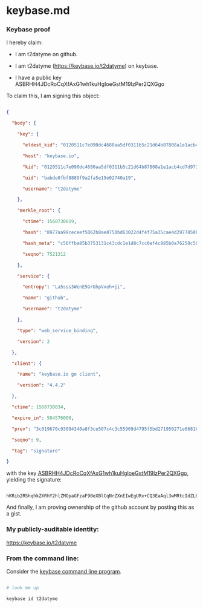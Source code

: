 # keybase.md




### Keybase proof

I hereby claim:

  * I am t2datyme on github.

  * I am t2datyme (https://keybase.io/t2datyme) on keybase.

  * I have a public key ASBRHH4JDcRoCqXfAxG1wh1kuHgIoeGstM19lzPer2QXGgo

To claim this, I am signing this object:

```json

{

  "body": {

    "key": {

      "eldest_kid": "0120511c7e090dc4680aa5df0311b5c21d64b87808a1e1acb4cd7d9733deaf64171a0a",

      "host": "keybase.io",

      "kid": "0120511c7e090dc4680aa5df0311b5c21d64b87808a1e1acb4cd7d9733deaf64171a0a",

      "uid": "babde0fbf8889f9a2fa5e19e02740a19",

      "username": "t2datyme"

    },

    "merkle_root": {

      "ctime": 1568730819,

      "hash": "8977aa99ceceef5062b8ae8750bd63022d4f4f75a35cae4d2977858bf511c044065df411d2621c2ac36633039a24e73524eee74aa1e736d9cca85f344e4b2c58",

      "hash_meta": "c56ffba85b3753131c43cdc1e1d8c7cc0ef4c885b0a76250c5bba9c0fb678b9e",

      "seqno": 7521312

    },

    "service": {

      "entropy": "La5sss3WenE5GrGhpVxeh+ji",

      "name": "github",

      "username": "t2datyme"

    },

    "type": "web_service_binding",

    "version": 2

  },

  "client": {

    "name": "keybase.io go client",

    "version": "4.4.2"

  },

  "ctime": 1568730834,

  "expire_in": 504576000,

  "prev": "3c019670c93094340a8f3ce507c4c3c55969d4795f5bd271950271e66818aa0b",

  "seqno": 9,

  "tag": "signature"

}

```

with the key [ASBRHH4JDcRoCqXfAxG1wh1kuHgIoeGstM19lzPer2QXGgo](https://keybase.io/t2datyme), yielding the signature:

```

hKRib2R5hqhkZXRhY2hlZMOpaGFzaF90eXBlCqNrZXnEIwEgURx+CQ3EaAql3wMRtcIdZLh4CKHhrLTNfZcz3q9kFxoKp3BheWxvYWTESpcCCcQgPAGWcMkwlDQKjzzlB8TDxVlp1HlfW9JxlQJx5mgYqgvEIJAb5rTYxys2WQsvtf222yYfsVyzYfvN/r2mwkOfKPMqAgHCo3NpZ8RA/KxkG/4nzg35ZGYVN6puFY6LNP8rntvlkWLn+3zIep1hrLkO+VQHy0joR4Hp//PcmX7dpv7PxVsIFiyxRKbBCKhzaWdfdHlwZSCkaGFzaIKkdHlwZQildmFsdWXEICuPF9P5y0+1WxHMx86Pks3vM2anIqxKdACRDiv+tEoYo3RhZ80CAqd2ZXJzaW9uAQ==

```

And finally, I am proving ownership of the github account by posting this as a gist.

### My publicly-auditable identity:

https://keybase.io/t2datyme

### From the command line:

Consider the [keybase command line program](https://keybase.io/download).

```bash

# look me up

keybase id t2datyme

```
